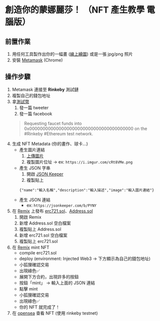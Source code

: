# 創造你的蒙娜麗莎！ （NFT 產生教學 電腦版）

## 前置作業

1. 用任何工具製作出你的一幅畫 ([線上繪圖](https://www.autodraw.com/)) 或是一張 jpg/png 照片
1. 安裝 [Metamask](https://metamask.io/download.html) (Chrome)

## 操作步驟

1. Metamask 連接至 **Rinkeby** 測試鏈
1. 複製自己的錢包地址
1. 拿[測試幣](https://faucet.rinkeby.io/)
    1. 發一篇 tweeter
    2. 發一篇 facebook
    > Requesting faucet funds into 0x000000000000000000000000000000000000000 on the #Rinkeby #Ethereum test network.
1. 生成 NFT Metadata (你的畫作、球卡...)
    - 產生圖片連結 
        1. [上傳圖片](https://imgur.com/upload) 
        2. 複製圖片位址 →  ex: `https://i.imgur.com/cRt8VMe.png`
    - 產生 JSON 字串
        1. 開啟 [JSON Keeper](https://jsonkeeper.com/) 
        1. 複製貼上 
        ```
        {"name":"輸入名稱","description":"輸入描述","image":"輸入圖片連結"}
        ```
    - 產生 JSON 連結 
        - ex: `https://jsonkeeper.com/b/PYNY`
1. 在 [Remix](http://remix.ethereum.org/) 上發布 [erc721.sol](https://github.com/Hardhat-Hardcore/BSC-NFT/blob/master/contracts/erc721.sol)、[Address.sol](https://github.com/Hardhat-Hardcore/BSC-NFT/blob/master/contracts/Address.sol)
    1. 開啟 Remix
    2. 新增 Address.sol 空白檔案
    3. 複製貼上 Address.sol
    4. 新增 erc721.sol 空白檔案
    3. 複製貼上 erc721.sol
1. 在 [Remix](http://remix.ethereum.org/) mint NFT
    - compile erc721.sol
    - deploy (environment: Injected Web3 -> 下方顯示為自己的錢包地址)
    - 小狐狸確認交易
    - 出現綠色✅
    - 展開下方合約，出現許多的按鈕
    - 按鈕「mint」 → 輸入上面的 JSON 連結
    - 點擊 mint
    - 小狐狸確認交易
    - 出現綠色✅
    - 你的 NFT 就完成了！
1. 在 [opensea](https://testnets.opensea.io/account) 查看 NFT (使用 rinkeby testnet)


